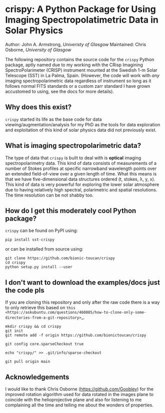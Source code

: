 # crispy: A Python Package for Using Imaging Spectropolatimetric Data in Solar Physics

Author: John A. Armstrong, *Univeristy of Glasgow*
Maintained: Chris Osborne, *University of Glasgow*

The following repository contains the source code for the `crispy` Python
package, aptly named due to my working with the CRisp Imagining
SpectroPolarimeter (CRISP) instrument mounted at the Swedish 1-m Solar Telescope
(SST) in La Palma, Spain. (However, the code will work with *any* imaging
spectropolarimetric data regardless of instrument so long as it follows normal
FITS standards or a custom zarr standard I have grown accustomed to using, see
the docs for more details).

## Why does this exist?

``crispy`` started its life as the base code for data viewing/augmentation/analysis for my PhD as the tools for data exploration and exploitation of this kind of solar physics data did not previously exist.

## What is imaging spectropolarimetric data?

The type of data that ``crispy`` is built to deal with is **optical** imaging spectropolarimetry data. This kind of data consists of measurements of a number of Stokes profiles at specific narrowband wavelength points over an extended field-of-view over a given length of time. What this means is that we have five-dimensional data structures ordered (t, stokes, &lambda;, y, x). This kind of data is very powerful for exploring the lower solar atmosphere due to having relatively high spectral, polarimetric and spatial resolutions. The time resolution can be not shabby too.

## How do I get this moderately cool Python package?

``crispy`` can be found on PyPI using:

```
pip install sst-crispy
```

or can be installed from source using:

```
git clone https://github.com/bionic-toucan/crispy
cd crispy
python setup.py install --user
```

## I don't want to download the examples/docs just the code pls

If you are cloning this repository and only after the raw code there is a way to
only retrieve this based on `this
<https://askubuntu.com/questions/460885/how-to-clone-only-some-directories-from-a-git-repository>`_.

```
mkdir crispy && cd crispy
git init
git remote add -f origin https://github.com/bionictoucan/crispy

git config core.sparseCheckout true

echo "crispy/" >> .git/info/sparse-checkout

git pull origin main
```

## Acknowledgements
I would like to thank Chris Osborne (https://github.com/Goobley) for the improved rotation algorithm used for data rotated in the images plane to coincide with the helioprojective plane and also for listening to me complaining all the time and telling me about the wonders of properties.
